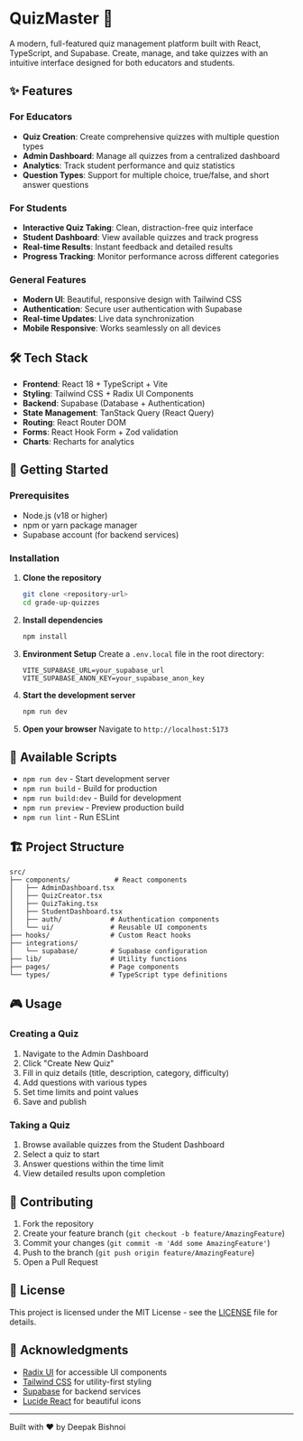 # QuizMaster 🎯

A modern, full-featured quiz management platform built with React, TypeScript, and Supabase. Create, manage, and take quizzes with an intuitive interface designed for both educators and students.

## ✨ Features

### For Educators
- **Quiz Creation**: Create comprehensive quizzes with multiple question types
- **Admin Dashboard**: Manage all quizzes from a centralized dashboard
- **Analytics**: Track student performance and quiz statistics
- **Question Types**: Support for multiple choice, true/false, and short answer questions

### For Students
- **Interactive Quiz Taking**: Clean, distraction-free quiz interface
- **Student Dashboard**: View available quizzes and track progress
- **Real-time Results**: Instant feedback and detailed results
- **Progress Tracking**: Monitor performance across different categories

### General Features
- **Modern UI**: Beautiful, responsive design with Tailwind CSS
- **Authentication**: Secure user authentication with Supabase
- **Real-time Updates**: Live data synchronization
- **Mobile Responsive**: Works seamlessly on all devices

## 🛠️ Tech Stack

- **Frontend**: React 18 + TypeScript + Vite
- **Styling**: Tailwind CSS + Radix UI Components
- **Backend**: Supabase (Database + Authentication)
- **State Management**: TanStack Query (React Query)
- **Routing**: React Router DOM
- **Forms**: React Hook Form + Zod validation
- **Charts**: Recharts for analytics

## 🚀 Getting Started

### Prerequisites

- Node.js (v18 or higher)
- npm or yarn package manager
- Supabase account (for backend services)

### Installation

1. **Clone the repository**
   ```bash
   git clone <repository-url>
   cd grade-up-quizzes
   ```

2. **Install dependencies**
   ```bash
   npm install
   ```

3. **Environment Setup**
   Create a `.env.local` file in the root directory:
   ```env
   VITE_SUPABASE_URL=your_supabase_url
   VITE_SUPABASE_ANON_KEY=your_supabase_anon_key
   ```

4. **Start the development server**
   ```bash
   npm run dev
   ```

5. **Open your browser**
   Navigate to `http://localhost:5173`

## 📜 Available Scripts

- `npm run dev` - Start development server
- `npm run build` - Build for production
- `npm run build:dev` - Build for development
- `npm run preview` - Preview production build
- `npm run lint` - Run ESLint

## 🏗️ Project Structure

```
src/
├── components/           # React components
│   ├── AdminDashboard.tsx
│   ├── QuizCreator.tsx
│   ├── QuizTaking.tsx
│   ├── StudentDashboard.tsx
│   ├── auth/            # Authentication components
│   └── ui/              # Reusable UI components
├── hooks/               # Custom React hooks
├── integrations/
│   └── supabase/        # Supabase configuration
├── lib/                 # Utility functions
├── pages/               # Page components
└── types/               # TypeScript type definitions
```

## 🎮 Usage

### Creating a Quiz
1. Navigate to the Admin Dashboard
2. Click "Create New Quiz"
3. Fill in quiz details (title, description, category, difficulty)
4. Add questions with various types
5. Set time limits and point values
6. Save and publish

### Taking a Quiz
1. Browse available quizzes from the Student Dashboard
2. Select a quiz to start
3. Answer questions within the time limit
4. View detailed results upon completion

## 🤝 Contributing

1. Fork the repository
2. Create your feature branch (`git checkout -b feature/AmazingFeature`)
3. Commit your changes (`git commit -m 'Add some AmazingFeature'`)
4. Push to the branch (`git push origin feature/AmazingFeature`)
5. Open a Pull Request

## 📝 License

This project is licensed under the MIT License - see the [LICENSE](LICENSE) file for details.

## 🙏 Acknowledgments

- [Radix UI](https://www.radix-ui.com/) for accessible UI components
- [Tailwind CSS](https://tailwindcss.com/) for utility-first styling
- [Supabase](https://supabase.com/) for backend services
- [Lucide React](https://lucide.dev/) for beautiful icons

---

Built with ❤️ by Deepak Bishnoi